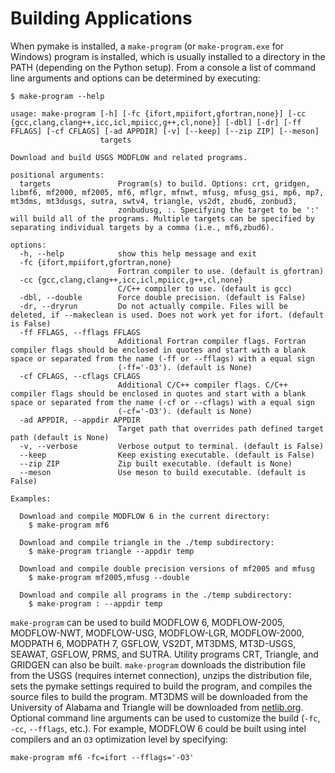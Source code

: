 # Building Applications

When pymake is installed, a `make-program` (or `make-program.exe` for Windows) program is installed, which is usually
installed to a directory in the PATH (depending on the Python setup). From a console a list of command line arguments
and options can be determined by executing:

```console
$ make-program --help

usage: make-program [-h] [-fc {ifort,mpiifort,gfortran,none}] [-cc {gcc,clang,clang++,icc,icl,mpiicc,g++,cl,none}] [-dbl] [-dr] [-ff FFLAGS] [-cf CFLAGS] [-ad APPDIR] [-v] [--keep] [--zip ZIP] [--meson]
                    targets

Download and build USGS MODFLOW and related programs.

positional arguments:
  targets               Program(s) to build. Options: crt, gridgen, libmf6, mf2000, mf2005, mf6, mflgr, mfnwt, mfusg, mfusg_gsi, mp6, mp7, mt3dms, mt3dusgs, sutra, swtv4, triangle, vs2dt, zbud6, zonbud3,
                        zonbudusg, :. Specifying the target to be ':' will build all of the programs. Multiple targets can be specified by separating individual targets by a comma (i.e., mf6,zbud6).

options:
  -h, --help            show this help message and exit
  -fc {ifort,mpiifort,gfortran,none}
                        Fortran compiler to use. (default is gfortran)
  -cc {gcc,clang,clang++,icc,icl,mpiicc,g++,cl,none}
                        C/C++ compiler to use. (default is gcc)
  -dbl, --double        Force double precision. (default is False)
  -dr, --dryrun         Do not actually compile. Files will be deleted, if --makeclean is used. Does not work yet for ifort. (default is False)
  -ff FFLAGS, --fflags FFLAGS
                        Additional Fortran compiler flags. Fortran compiler flags should be enclosed in quotes and start with a blank space or separated from the name (-ff or --fflags) with a equal sign
                        (-ff='-O3'). (default is None)
  -cf CFLAGS, --cflags CFLAGS
                        Additional C/C++ compiler flags. C/C++ compiler flags should be enclosed in quotes and start with a blank space or separated from the name (-cf or --cflags) with a equal sign
                        (-cf='-O3'). (default is None)
  -ad APPDIR, --appdir APPDIR
                        Target path that overrides path defined target path (default is None)
  -v, --verbose         Verbose output to terminal. (default is False)
  --keep                Keep existing executable. (default is False)
  --zip ZIP             Zip built executable. (default is None)
  --meson               Use meson to build executable. (default is False)

Examples:

  Download and compile MODFLOW 6 in the current directory:
    $ make-program mf6

  Download and compile triangle in the ./temp subdirectory:
    $ make-program triangle --appdir temp

  Download and compile double precision versions of mf2005 and mfusg 
    $ make-program mf2005,mfusg --double

  Download and compile all programs in the ./temp subdirectory:
    $ make-program : --appdir temp

```

`make-program` can be used to build MODFLOW 6, MODFLOW-2005, MODFLOW-NWT, MODFLOW-USG, MODFLOW-LGR, MODFLOW-2000,
MODPATH 6, MODPATH 7, GSFLOW, VS2DT, MT3DMS, MT3D-USGS, SEAWAT, GSFLOW, PRMS, and SUTRA. Utility programs CRT, Triangle,
and GRIDGEN can also be built. `make-program` downloads the distribution file from the USGS (requires internet
connection), unzips the distribution file, sets the pymake settings required to build the program, and compiles the
source files to build the program. MT3DMS will be downloaded from the University of Alabama and Triangle will be
downloaded from [netlib.org](http://www.netlib.org/voronoi/triangle.zip). Optional command line arguments can be used to
customize the build (`-fc`, `-cc`, `--fflags`, etc.). For example, MODFLOW 6 could be built using intel compilers and
an `O3` optimization level by specifying:

```console
make-program mf6 -fc=ifort --fflags='-O3'
```